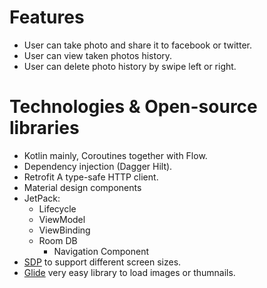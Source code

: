 # Features
* User can take photo and share it to facebook or twitter.
* User can view taken photos history.
* User can delete photo history by swipe left or right.

# Technologies & Open-source libraries
* Kotlin mainly, Coroutines together with Flow.
* Dependency injection (Dagger Hilt).
* Retrofit A type-safe HTTP client.
* Material design components
* JetPack:
	* Lifecycle
	* ViewModel
	* ViewBinding
  * Room DB 
	* Navigation Component
* [SDP](https://github.com/intuit/sdp) to support different screen sizes.
* [Glide](https://github.com/bumptech/glide) very easy library to load images or thumnails.

